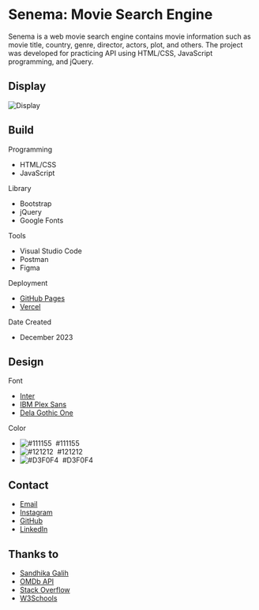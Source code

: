 # Senema: Movie Search Engine
Senema is a web movie search engine contains movie information such as movie title, country, genre, director, actors, plot, and others. The project was developed for practicing API using HTML/CSS, JavaScript programming, and jQuery.

## Display
![Display](https://luqmanherifa.site/img/imgsenema.png)

## Build
Programming
  - HTML/CSS
  - JavaScript

Library
  - Bootstrap
  - jQuery
  - Google Fonts

Tools
  - Visual Studio Code
  - Postman
  - Figma

Deployment
  - [GitHub Pages](https://luqmanherifa.github.io/senema-movie-search-engine)
  - [Vercel](https://senema-luqmanherifa.vercel.app)
  
Date Created
  - December 2023

## Design
Font
  - [Inter](https://fonts.google.com/specimen/Inter)
  - [IBM Plex Sans](https://fonts.google.com/specimen/IBM+Plex+Sans)
  - [Dela Gothic One](https://fonts.google.com/specimen/Dela+Gothic+One)

Color
  - ![#111155](https://placehold.co/20x20/111155/111155.png)  #111155
  - ![#121212](https://placehold.co/20x20/121212/121212.png)  #121212
  - ![#D3F0F4](https://placehold.co/20x20/D3F0F4/D3F0F4.png)  #D3F0F4

## Contact
  - [Email](mailto:luqmanherifa@gmail.com)
  - [Instagram](https://www.instagram.com/luqmanherifa)
  - [GitHub](https://github.com/luqmanherifa)
  - [LinkedIn](https://www.linkedin.com/in/luqmanherifa)

## Thanks to
  - [Sandhika Galih](https://www.youtube.com/@sandhikagalihWPU)
  - [OMDb API](https://www.omdbapi.com)
  - [Stack Overflow](https://stackoverflow.com)
  - [W3Schools](https://www.w3schools.com)
